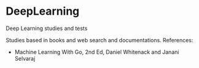# DeepLearning
Deep Learning studies and tests

Studies based in books and web search and documentations. 
References: 
- Machine Learning With Go, 2nd Ed, Daniel Whitenack and Janani Selvaraj
